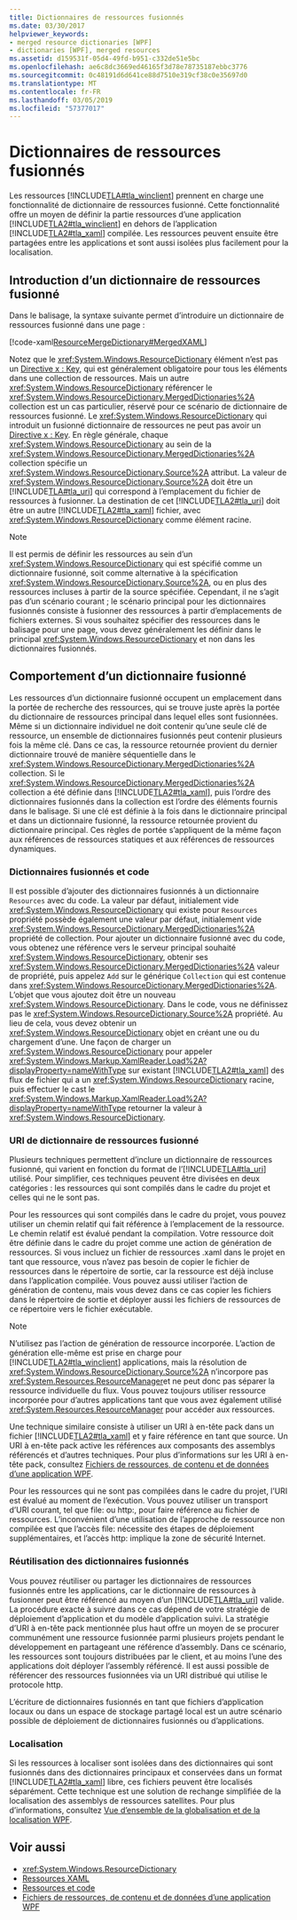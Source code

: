```yaml
---
title: Dictionnaires de ressources fusionnés
ms.date: 03/30/2017
helpviewer_keywords:
- merged resource dictionaries [WPF]
- dictionaries [WPF], merged resources
ms.assetid: d159531f-05d4-49fd-b951-c332de51e5bc
ms.openlocfilehash: ae6c8dc3669ed46165f3d78e78735187ebbc3776
ms.sourcegitcommit: 0c48191d6d641ce88d7510e319cf38c0e35697d0
ms.translationtype: MT
ms.contentlocale: fr-FR
ms.lasthandoff: 03/05/2019
ms.locfileid: "57377017"
---
```

# <a name="merged-resource-dictionaries"></a>Dictionnaires de ressources fusionnés
Les ressources [!INCLUDE[TLA#tla_winclient](../../../../includes/tlasharptla-winclient-md.md)] prennent en charge une fonctionnalité de dictionnaire de ressources fusionné. Cette fonctionnalité offre un moyen de définir la partie ressources d’une application [!INCLUDE[TLA2#tla_winclient](../../../../includes/tla2sharptla-winclient-md.md)] en dehors de l’application [!INCLUDE[TLA2#tla_xaml](../../../../includes/tla2sharptla-xaml-md.md)] compilée. Les ressources peuvent ensuite être partagées entre les applications et sont aussi isolées plus facilement pour la localisation.  
  
## <a name="introducing-a-merged-resource-dictionary"></a>Introduction d’un dictionnaire de ressources fusionné  
 Dans le balisage, la syntaxe suivante permet d’introduire un dictionnaire de ressources fusionné dans une page :  
  
 [!code-xaml[ResourceMergeDictionary#MergedXAML](~/samples/snippets/csharp/VS_Snippets_Wpf/ResourceMergeDictionary/CS/default.xaml#mergedxaml)]  
  
 Notez que le <xref:System.Windows.ResourceDictionary> élément n’est pas un [Directive x : Key](../../xaml-services/x-key-directive.md), qui est généralement obligatoire pour tous les éléments dans une collection de ressources. Mais un autre <xref:System.Windows.ResourceDictionary> référencer le <xref:System.Windows.ResourceDictionary.MergedDictionaries%2A> collection est un cas particulier, réservé pour ce scénario de dictionnaire de ressources fusionné. Le <xref:System.Windows.ResourceDictionary> qui introduit un fusionné dictionnaire de ressources ne peut pas avoir un [Directive x : Key](../../xaml-services/x-key-directive.md). En règle générale, chaque <xref:System.Windows.ResourceDictionary> au sein de la <xref:System.Windows.ResourceDictionary.MergedDictionaries%2A> collection spécifie un <xref:System.Windows.ResourceDictionary.Source%2A> attribut. La valeur de <xref:System.Windows.ResourceDictionary.Source%2A> doit être un [!INCLUDE[TLA#tla_uri](../../../../includes/tlasharptla-uri-md.md)] qui correspond à l’emplacement du fichier de ressources à fusionner. La destination de cet [!INCLUDE[TLA2#tla_uri](../../../../includes/tla2sharptla-uri-md.md)] doit être un autre [!INCLUDE[TLA2#tla_xaml](../../../../includes/tla2sharptla-xaml-md.md)] fichier, avec <xref:System.Windows.ResourceDictionary> comme élément racine.  
  
> [!NOTE]
>  Il est permis de définir les ressources au sein d’un <xref:System.Windows.ResourceDictionary> qui est spécifié comme un dictionnaire fusionné, soit comme alternative à la spécification <xref:System.Windows.ResourceDictionary.Source%2A>, ou en plus des ressources incluses à partir de la source spécifiée. Cependant, il ne s’agit pas d’un scénario courant ; le scénario principal pour les dictionnaires fusionnés consiste à fusionner des ressources à partir d’emplacements de fichiers externes. Si vous souhaitez spécifier des ressources dans le balisage pour une page, vous devez généralement les définir dans le principal <xref:System.Windows.ResourceDictionary> et non dans les dictionnaires fusionnés.  
  
## <a name="merged-dictionary-behavior"></a>Comportement d’un dictionnaire fusionné  
 Les ressources d’un dictionnaire fusionné occupent un emplacement dans la portée de recherche des ressources, qui se trouve juste après la portée du dictionnaire de ressources principal dans lequel elles sont fusionnées. Même si un dictionnaire individuel ne doit contenir qu’une seule clé de ressource, un ensemble de dictionnaires fusionnés peut contenir plusieurs fois la même clé. Dans ce cas, la ressource retournée provient du dernier dictionnaire trouvé de manière séquentielle dans le <xref:System.Windows.ResourceDictionary.MergedDictionaries%2A> collection. Si le <xref:System.Windows.ResourceDictionary.MergedDictionaries%2A> collection a été définie dans [!INCLUDE[TLA2#tla_xaml](../../../../includes/tla2sharptla-xaml-md.md)], puis l’ordre des dictionnaires fusionnés dans la collection est l’ordre des éléments fournis dans le balisage. Si une clé est définie à la fois dans le dictionnaire principal et dans un dictionnaire fusionné, la ressource retournée provient du dictionnaire principal. Ces règles de portée s’appliquent de la même façon aux références de ressources statiques et aux références de ressources dynamiques.  
  
### <a name="merged-dictionaries-and-code"></a>Dictionnaires fusionnés et code  
 Il est possible d’ajouter des dictionnaires fusionnés à un dictionnaire `Resources` avec du code. La valeur par défaut, initialement vide <xref:System.Windows.ResourceDictionary> qui existe pour `Resources` propriété possède également une valeur par défaut, initialement vide <xref:System.Windows.ResourceDictionary.MergedDictionaries%2A> propriété de collection. Pour ajouter un dictionnaire fusionné avec du code, vous obtenez une référence vers le serveur principal souhaité <xref:System.Windows.ResourceDictionary>, obtenir ses <xref:System.Windows.ResourceDictionary.MergedDictionaries%2A> valeur de propriété, puis appelez `Add` sur le générique `Collection` qui est contenue dans <xref:System.Windows.ResourceDictionary.MergedDictionaries%2A>. L’objet que vous ajoutez doit être un nouveau <xref:System.Windows.ResourceDictionary>. Dans le code, vous ne définissez pas le <xref:System.Windows.ResourceDictionary.Source%2A> propriété. Au lieu de cela, vous devez obtenir un <xref:System.Windows.ResourceDictionary> objet en créant une ou du chargement d’une. Une façon de charger un <xref:System.Windows.ResourceDictionary> pour appeler <xref:System.Windows.Markup.XamlReader.Load%2A?displayProperty=nameWithType> sur existant [!INCLUDE[TLA2#tla_xaml](../../../../includes/tla2sharptla-xaml-md.md)] des flux de fichier qui a un <xref:System.Windows.ResourceDictionary> racine, puis effectuer le cast le <xref:System.Windows.Markup.XamlReader.Load%2A?displayProperty=nameWithType> retourner la valeur à <xref:System.Windows.ResourceDictionary>.  
  
### <a name="merged-resource-dictionary-uris"></a>URI de dictionnaire de ressources fusionné  
 Plusieurs techniques permettent d’inclure un dictionnaire de ressources fusionné, qui varient en fonction du format de l’[!INCLUDE[TLA#tla_uri](../../../../includes/tlasharptla-uri-md.md)] utilisé. Pour simplifier, ces techniques peuvent être divisées en deux catégories : les ressources qui sont compilés dans le cadre du projet et celles qui ne le sont pas.  
  
 Pour les ressources qui sont compilés dans le cadre du projet, vous pouvez utiliser un chemin relatif qui fait référence à l’emplacement de la ressource. Le chemin relatif est évalué pendant la compilation. Votre ressource doit être définie dans le cadre du projet comme une action de génération de ressources. Si vous incluez un fichier de ressources .xaml dans le projet en tant que ressource, vous n’avez pas besoin de copier le fichier de ressources dans le répertoire de sortie, car la ressource est déjà incluse dans l’application compilée. Vous pouvez aussi utiliser l’action de génération de contenu, mais vous devez dans ce cas copier les fichiers dans le répertoire de sortie et déployer aussi les fichiers de ressources de ce répertoire vers le fichier exécutable.  
  
> [!NOTE]
>  N’utilisez pas l’action de génération de ressource incorporée. L’action de génération elle-même est prise en charge pour [!INCLUDE[TLA2#tla_winclient](../../../../includes/tla2sharptla-winclient-md.md)] applications, mais la résolution de <xref:System.Windows.ResourceDictionary.Source%2A> n’incorpore pas <xref:System.Resources.ResourceManager>et ne peut donc pas séparer la ressource individuelle du flux. Vous pouvez toujours utiliser ressource incorporée pour d’autres applications tant que vous avez également utilisé <xref:System.Resources.ResourceManager> pour accéder aux ressources.  
  
 Une technique similaire consiste à utiliser un URI à en-tête pack dans un fichier [!INCLUDE[TLA2#tla_xaml](../../../../includes/tla2sharptla-xaml-md.md)] et y faire référence en tant que source. Un URI à en-tête pack active les références aux composants des assemblys référencés et d’autres techniques. Pour plus d’informations sur les URI à en-tête pack, consultez [Fichiers de ressources, de contenu et de données d’une application WPF](../app-development/wpf-application-resource-content-and-data-files.md).  
  
 Pour les ressources qui ne sont pas compilées dans le cadre du projet, l’URI est évalué au moment de l’exécution. Vous pouvez utiliser un transport d’URI courant, tel que file: ou http:, pour faire référence au fichier de ressources. L’inconvénient d’une utilisation de l’approche de ressource non compilée est que l’accès file: nécessite des étapes de déploiement supplémentaires, et l’accès http: implique la zone de sécurité Internet.  
  
### <a name="reusing-merged-dictionaries"></a>Réutilisation des dictionnaires fusionnés  
 Vous pouvez réutiliser ou partager les dictionnaires de ressources fusionnés entre les applications, car le dictionnaire de ressources à fusionner peut être référencé au moyen d’un [!INCLUDE[TLA#tla_uri](../../../../includes/tlasharptla-uri-md.md)] valide. La procédure exacte à suivre dans ce cas dépend de votre stratégie de déploiement d’application et du modèle d’application suivi. La stratégie d’URI à en-tête pack mentionnée plus haut offre un moyen de se procurer communément une ressource fusionnée parmi plusieurs projets pendant le développement en partageant une référence d’assembly. Dans ce scénario, les ressources sont toujours distribuées par le client, et au moins l’une des applications doit déployer l’assembly référencé. Il est aussi possible de référencer des ressources fusionnées via un URI distribué qui utilise le protocole http.  
  
 L’écriture de dictionnaires fusionnés en tant que fichiers d’application locaux ou dans un espace de stockage partagé local est un autre scénario possible de déploiement de dictionnaires fusionnés ou d’applications.  
  
### <a name="localization"></a>Localisation  
 Si les ressources à localiser sont isolées dans des dictionnaires qui sont fusionnés dans des dictionnaires principaux et conservées dans un format [!INCLUDE[TLA2#tla_xaml](../../../../includes/tla2sharptla-xaml-md.md)] libre, ces fichiers peuvent être localisés séparément. Cette technique est une solution de rechange simplifiée de la localisation des assemblys de ressources satellites. Pour plus d’informations, consultez [Vue d’ensemble de la globalisation et de la localisation WPF](wpf-globalization-and-localization-overview.md).  
  
## <a name="see-also"></a>Voir aussi
- <xref:System.Windows.ResourceDictionary>
- [Ressources XAML](xaml-resources.md)
- [Ressources et code](resources-and-code.md)
- [Fichiers de ressources, de contenu et de données d’une application WPF](../app-development/wpf-application-resource-content-and-data-files.md)
